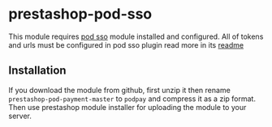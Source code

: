 # prestashop-pod-sso
This module requires [pod sso](https://github.com/smartPodLand/prestashop-pod-sso) module installed and configured.
All of tokens and urls must be configured in pod sso plugin read more in its [readme](https://github.com/smartPodLand/prestashop-pod-sso/blob/master/README.md)

## Installation
If you download the module from github, first unzip it then rename `prestashop-pod-payment-master` to `podpay` and compress it as a zip format. Then use prestashop module installer for uploading the module to your server. 
